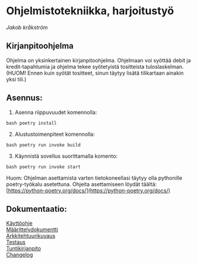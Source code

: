 # Ohjelmistotekniikka, harjoitustyö  
*Jakob kråkström*  
## Kirjanpitoohjelma

Ohjelma on yksinkertainen kirjanpitoohjelma. Ohjelmaan voi syöttää debit ja kredit-tapahtumia ja ohjelma tekee syötetyistä tositteista tuloslaskelman. (HUOM! Ennen kuin syötät tositteet, sinun täytyy lisätä tilikartaan ainakin yksi tili.)

## Asennus:
1. Asenna riippuvuudet komennolla:

```bash poetry install```

2. Alustustoimenpiteet komennolla:

```bash poetry run invoke build```

3. Käynnistä sovellus suorittamalla komento:

```bash poetry run invoke start```

Huom: Ohjelman asettamista varten tietokoneellasi täytyy olla pythonille poetry-työkalu asetettuna. 
Ohjeita asettamiseen löydät täältä: [https://python-poetry.org/docs/](https://python-poetry.org/docs/)

## Dokumentaatio:
[Käyttöohje](dokumentaatio/kayttoohje.md)  
[Määrittelydokumentti](dokumentaatio/vaatimusmaarittely.md)  
[Arkkitehtuurikuvaus](dokumentaatio/arkkitehtuurikuvaus.md)  
[Testaus](dokumentaatio/testaus.md)  
[Tuntikirjanpito](dokumentaatio/tuntikirjanpito.md)  
[Changelog](dokumentaatio/changelog.md)  